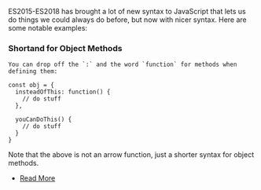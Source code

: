 ES2015-ES2018 has brought a lot of new syntax to JavaScript that lets us do things we could always do before, but now with nicer syntax. Here are some notable examples: 

### Shortand for Object Methods
```
You can drop off the `:` and the word `function` for methods when defining them:

const obj = {
  insteadOfThis: function() {
    // do stuff
  },

  youCanDoThis() {
    // do stuff
  }
}
```
Note that the above is not an arrow function, just a shorter syntax for object methods.

-   [Read More](https://developer.mozilla.org/en-US/docs/Web/JavaScript/Reference/Functions/Method_definitions)